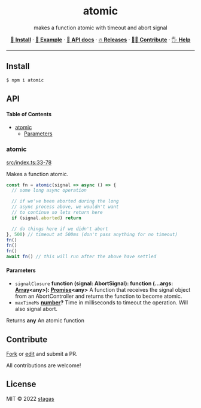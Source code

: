 <h1 align="center">atomic</h1>

<p align="center">
makes a function atomic with timeout and abort signal
</p>

<p align="center">
   <a href="#install">        🔧 <strong>Install</strong></a>
 · <a href="#example">        🧩 <strong>Example</strong></a>
 · <a href="#api">            📜 <strong>API docs</strong></a>
 · <a href="https://github.com/stagas/atomic/releases"> 🔥 <strong>Releases</strong></a>
 · <a href="#contribute">     💪🏼 <strong>Contribute</strong></a>
 · <a href="https://github.com/stagas/atomic/issues">   🖐️ <strong>Help</strong></a>
</p>

***

## Install

```sh
$ npm i atomic
```

## API

<!-- Generated by documentation.js. Update this documentation by updating the source code. -->

#### Table of Contents

*   [atomic](#atomic)
    *   [Parameters](#parameters)

### atomic

[src/index.ts:33-78](https://github.com/stagas/atomic/blob/2a0a9f5694e915eb4fe86dea4895ed398d1458c3/src/index.ts#L33-L78 "Source code on GitHub")

Makes a function atomic.

```js
const fn = atomic(signal => async () => {
  // some long async operation

  // if we've been aborted during the long
  // async process above, we wouldn't want
  // to continue so lets return here
  if (signal.aborted) return

  // do things here if we didn't abort
}, 500) // timeout at 500ms (don't pass anything for no timeout)
fn()
fn()
fn()
await fn() // this will run after the above have settled
```

#### Parameters

*   `signalClosure` **function (signal: AbortSignal): function (...args: [Array](https://developer.mozilla.org/docs/Web/JavaScript/Reference/Global_Objects/Array)\<any>): [Promise](https://developer.mozilla.org/docs/Web/JavaScript/Reference/Global_Objects/Promise)\<any>** A function that receives the signal object
    from an AbortController and returns the function to become atomic.
*   `maxTimeMs` **[number](https://developer.mozilla.org/docs/Web/JavaScript/Reference/Global_Objects/Number)?** Time in milliseconds to timeout the operation. Will also signal abort.

Returns **any** An atomic function

## Contribute

[Fork](https://github.com/stagas/atomic/fork) or
[edit](https://github.dev/stagas/atomic) and submit a PR.

All contributions are welcome!

## License

MIT © 2022
[stagas](https://github.com/stagas)
